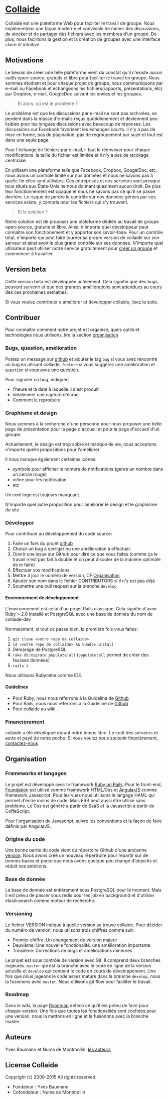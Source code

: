 # [Collaide](https://beta.collaide.com)

Collaide est une plateforme Web pour faciliter le travail de groupe. Nous implémentons une façon moderne et conviviale de mener des discussions, de stocker et de partager des fichiers avec les membres d'un groupe. De plus, nous facilitons la gestion et la création de groupes avec une interface claire et intuitive.

## Motivations
Le besoin de créer une telle plateforme vient du constat qu'il n'existe aucun outils open-source, gratuits et libre pour faciliter le travail en groupe. Nous sommes étudiant et pour chaque projet de groupe, nous communiquons par e-mail ou Facebook et échangeons les fichiers(rapports, présentations, etc) par Dropbox, e-mail, GoogleDoc suivant les envies et les groupes.

> Et alors, où est le problème ?

Le problème est que les discussions par e-mail ne sont pas archivées, se perdent dans la masse d'e-mails reçus quotidienement et deviennent peu lisibles pour les longues discussions avec beaucoup de réponses. Les discussions sur Facebook favorisent les échanges courts. Il n'y a pas de mise en forme, pas de pagination, pas de regroupement par sujet et tout est dans une seule page.

Pour l'échange de fichiers par e-mail, il faut le réenvoyer pour chaque modifications, la taille du fichier est limitée et il n'y a pas de stcokage centralisé.

En utilisant une plateforme telle que Facebook, Dropbox, GoogelDoc, etc, nous avons un contrôle limité sur nos données et nous ne savons pas à quelle fin elles sont utilisées. Ces entreprises et ces serveurs sont presque tous situés aux États-Unis ne nous donnant quasiment aucun droit. De plus leur fonctionnement est opaque et nous ne savons pas ce qu'il se passe derrière. Le risque de perdre le contrôle sur nos données gérées par ces services existe, y compris pour les fichiers qui s'y trouvent.

> Et la solution ?

Notre solution est de proposer une plateforme dédiée au travail de groupe open-source, gratuite et libre. Ainsi, n'importe quel développeur peut connaître son fonctionement et y apporter son savoir-faire. Pour un contrôle total, n'importe qui peut faire tourner sa propre version de collaide sur son serveur et ainsi avoir le plus grand contrôle sur ses données. N'importe quel utilisateur peut utiliser notre service gratuitement pour [créer un groupe](https://beta.collaide.com/fr/groups/new) et commencer à travailler.

## Version beta
Cette version beta est développée activement. Cela signifie que des bugs peuvent survenir et que des grandes améliorations sont attendues au cours des ces prochaines semaines.

Si vous voulez contribuer à améliorer et développer collaide, lisez la suite.

## Contribuer

Pour connaître comment notre projet est organisé, quels outils et technologies nous utilisons, lire la section [organisation](#organisation)

### Bugs, question, amélioration
Postez un message sur [github](https://github.com/collaide2/collaide/issues/new) et ajouter le tag `bug` si vous avez rencontré un bug en utlisant collaide, `feature` si vous suggérez une amélioration et `question` si vous avez une question.

Pour signaler un bug, indiquer:
 * l'heure et la date à laquelle il s'est produit
 * idéalement une capture d'écran
 * Comment le reproduire

### Graphisme et design
Nous sommes à la recherche d'une personne pour nous proposer une belle page
de présentation pour la page d'accueil et pour la page d'accueil d'un
groupe.

Actuellement, le design est trop sobre et manque de vie, nous acceptons
n'importe quelle propositions pour l'améliorer

Il nous manque également certaines icônes:
* symbole pour afficher le nombre de notifications (genre un nombre dans
  un cercle rouge)
* icône pour les notification
* etc

Un cool logo est toujours manquant.

N'importe quel autre proposition pour améliorer le design et le
graphisme du site

### Développer
Pour contribuer au développement du code source:

1. Faire un fork du projet [github](https://github.com/collaide/collaide2)
2. Choisir un bug à corriger ou une amélioration à effectuer.
3. Ouvrir une issue sur Github pour dire ce que vous faites (comme ça le
   travail n'est pas fait à double et on peut discuter de la manière
   optimale de le faire)
2. Effectuer vos modifications
3. Mettre à jour le numéro de version, CF [Organisation](#Organisation)
4. Ajouter son nom dans le fichier CONTRIBUTORS si il n'y est pas déjà
3. Soumettre une pull request sur la branche `develop`

#### Environnement de développement
L'environnement est celui d'un projet Rails classique. Cela signifie
d'avoir Ruby > 2.0 installé et PostgreSQL avec une base de donnée du nom
de collaide-dev

Normalement, si tout ce passe bien, la première fois vous faites:
1. `git clone <votre repo de collaide>`
2. `cd <votre repo de collaide> && bundle install`
3. Démarage de PostgreSQL
4. `rake db:migrate populate:all` (`populate:all` permet de créer des
   fausses données)
3. `rails s`

Nous utilisons Rubymine comme IDE.

#### Guidelines
* Pour Ruby, nous nous réferrons à la Guideline de [Github]()
* Pour Rails, nous nous réferrons à la Guideline de [Github]()
* Pour collaide au [wiki]()

### Financièrement
collaide a été développé durant notre temps libre. Le coût des serveurs et autre et payé de notre poche. Si vous voulez nous soutenir finacièrement, [contactez-nous](http://www.collaide.com/fr/contactez-nous)

## Organisation

### Frameworks et langages
Le projet est développé avec le framework [Ruby on
Rails](rubyonrails.org). Pour le front-end,
[Foundation](http://zurb.foundation.com/docs) est utilisé comme
framework HTML/Css et [AngularJS](http://angularjs.org) comme framework
Javascript. Pour les vues nous utilisons le langage HAML qui permet
d'écrie moins de code. Mais ERB peut aussi être utilisé sans problème.
Le Css est généré à partir de SaaS et la Javascript à partir de
CoffeScript.

Pour l'organisation du Javascript, suivre les conventions et la façon de
faire définis par AngularJS.

### Origine du code
Une bonne partie du code vient du répertoire Github d'une ancienne
[version](https://github.com/collaide/collaide). Nous avons créé un
nouveau répertroire pour repartir sur de bonnes bases et parce que nous
avons quelque peu changé d'objectis et réduit nos ambitons.

### Base de donnée
La base de donnée est entièrement sous PostgreSQL pour le moment. Mais
il est prévu de passer sous redis pour les job en background et
d'utiliser elasticsearch comme moteur de recherche.

### Versioning
Le fichier VERSION indique à quelle version se trouve collaide. Pour
décider du numéro de version, nous utilsons trois chiffres comme suit:
* Premier chiffre: Un changement de version majeur
* Deuxième: Une nouvelle fonctionalité, une amélioration importante
* Troisième: Corrections de bugs et améliorations mineures

Le projet est sous contrôle de version avec Git. Il comprend deux
branches majeures. `master` qui est la branche avec le code en ligne de la version actuelle et `develop` qui contient le code en cours de développement. Une fois que nous jugeons le code assez mature dans la branche `develop`, nous la fusionons avec `master`. Nous utilisons git flow pour faciliter le travail.

### Roadmap
Dans le wiki, la page [Roadmap]() définie ce qu'il est prévu de faire pour
chaque version. Une fois que toutes les fonctionalités sont cochées pour
une version, nous la mettons en ligne et la fusionons avec la branche master.


## Auteurs
Yves Baumann et Numa de Montmollin. [les auteurs](http://www.collaide.com/fr/a-propos)

License Collaide
-------
Copyright (c) 2009-2015 All rights reserved.

- Fondateur : Yves Baumann
- Cofondateur : Numa de Montmollin

